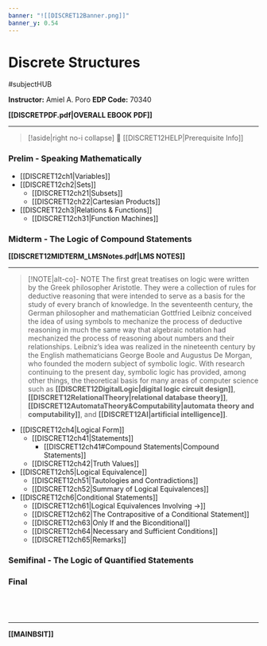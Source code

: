 ```yaml
---
banner: "![[DISCRET12Banner.png]]"
banner_y: 0.54
---
```

# Discrete Structures
#subjectHUB 

**Instructor:** Amiel A. Poro
**EDP Code:** 70340

**[[DISCRETPDF.pdf|OVERALL EBOOK PDF]]**

---
>[!aside|right no-i collapse]
> 🔸 [[DISCRET12HELP|Prerequisite Info]]
### Prelim - **Speaking Mathematically**
- [[DISCRET12ch1|Variables]]
- [[DISCRET12ch2|Sets]]
	- [[DISCRET12ch21|Subsets]]
	- [[DISCRET12ch22|Cartesian Products]]
- [[DISCRET12ch3|Relations & Functions]]
	- [[DISCRET12ch31|Function Machines]]

### Midterm - The Logic of Compound Statements
**[[DISCRET12MIDTERM_LMSNotes.pdf|LMS NOTES]]**

---
>[!NOTE|alt-co]- NOTE
> The first great treatises on logic were written by the Greek philosopher Aristotle. They were a collection of rules for deductive reasoning that were intended to serve as a basis for the study of every branch of knowledge. In the seventeenth century, the German philosopher and mathematician Gottfried Leibniz conceived the idea of using symbols to mechanize the process of deductive reasoning in much the same way that algebraic notation had mechanized the process of reasoning about numbers and their relationships. Leibniz’s idea was realized in the nineteenth century by the English mathematicians George Boole and Augustus De Morgan, who founded the modern subject of symbolic logic. With research continuing to the present day, symbolic logic has provided, among other things, the theoretical basis for many areas of computer science such as **[[DISCRET12DigitalLogic|digital logic circuit design]]**, **[[DISCRET12RelationalTheory|relational database theory]]**, **[[DISCRET12AutomataTheory&Computability|automata theory and computability]]**, and **[[DISCRET12AI|artificial intelligence]]**.

- [[DISCRET12ch4|Logical Form]]
	- [[DISCRET12ch41|Statements]]
		- [[DISCRET12ch41#Compound Statements|Compound Statements]]
	- [[DISCRET12ch42|Truth Values]]
- [[DISCRET12ch5|Logical Equivalence]]
	- [[DISCRET12ch51|Tautologies and Contradictions]]
	- [[DISCRET12ch52|Summary of Logical Equivalences]]
- [[DISCRET12ch6|Conditional Statements]]
	- [[DISCRET12ch61|Logical Equivalences Involving →]]
	- [[DISCRET12ch62|The Contrapositive of a Conditional Statement]]
	- [[DISCRET12ch63|Only If and the Biconditional]]
	- [[DISCRET12ch64|Necessary and Sufficient Conditions]]
	- [[DISCRET12ch65|Remarks]]

### Semifinal - The Logic of Quantified Statements

### Final

<br>

# 
---
**[[MAINBSIT]]**